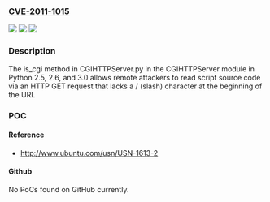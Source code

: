 ### [CVE-2011-1015](https://cve.mitre.org/cgi-bin/cvename.cgi?name=CVE-2011-1015)
![](https://img.shields.io/static/v1?label=Product&message=n%2Fa&color=blue)
![](https://img.shields.io/static/v1?label=Version&message=%3D%20n%2Fa%20&color=brighgreen)
![](https://img.shields.io/static/v1?label=Vulnerability&message=n%2Fa&color=brighgreen)

### Description

The is_cgi method in CGIHTTPServer.py in the CGIHTTPServer module in Python 2.5, 2.6, and 3.0 allows remote attackers to read script source code via an HTTP GET request that lacks a / (slash) character at the beginning of the URI.

### POC

#### Reference
- http://www.ubuntu.com/usn/USN-1613-2

#### Github
No PoCs found on GitHub currently.

